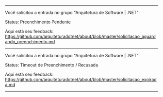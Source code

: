 --------------------------------------------------------------------------------------------------------------------------------------------------------------


Você solicitou a entrada no grupo "Arquitetura de Software | .NET" 

Status: Preenchimento Pendente

Aqui está seu feedback: https://github.com/arquiteturadotnet/about/blob/master/solicitacao_aguardando_preenchimento.md

-----------


Você solicitou a entrada no grupo "Arquitetura de Software | .NET"

Status: Timeout de Preenchimento / Recusada

Aqui está seu feedback: https://github.com/arquiteturadotnet/about/blob/master/solicitacao_expirada.md

-----------
